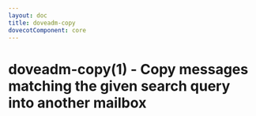 ```yaml
---
layout: doc
title: doveadm-copy
dovecotComponent: core
---
```


# doveadm-copy(1) - Copy messages matching the given search query into another mailbox

<!-- @include: include/doveadm-copy-move.inc -->
